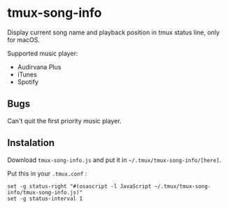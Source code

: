 # tmux-song-info
Display current song name and playback position in tmux status line, only for macOS.

Supported music player:
* Audirvana Plus
* iTunes
* Spotify

Bugs
-----------
Can't quit the first priority music player.


Instalation
-----------

Download `tmux-song-info.js` and put it in `~/.tmux/tmux-song-info/[here]`.

Put this in your `.tmux.conf` :
```
set -g status-right "#(osascript -l JavaScript ~/.tmux/tmux-song-info/tmux-song-info.js)"
set -g status-interval 1
```
